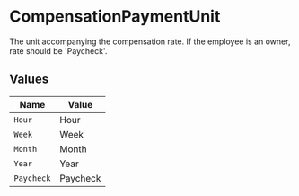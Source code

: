 # CompensationPaymentUnit

The unit accompanying the compensation rate. If the employee is an owner, rate should be 'Paycheck'.


## Values

| Name       | Value      |
| ---------- | ---------- |
| `Hour`     | Hour       |
| `Week`     | Week       |
| `Month`    | Month      |
| `Year`     | Year       |
| `Paycheck` | Paycheck   |
